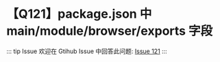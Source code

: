 # 【Q121】package.json 中 main/module/browser/exports 字段


::: tip Issue
欢迎在 Gtihub Issue 中回答此问题: [Issue 121](https://github.com/kangyana/daily-question/issues/121)
:::

